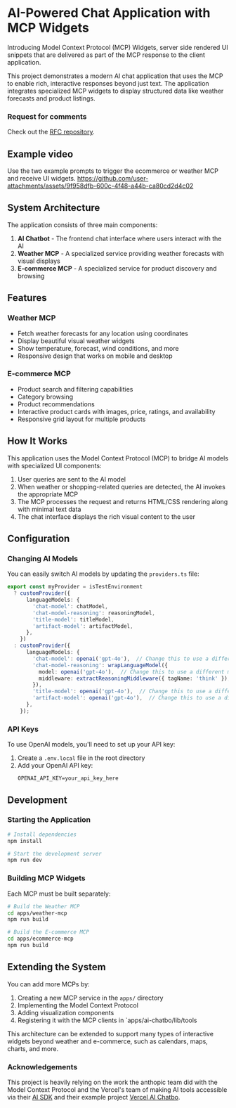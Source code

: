 # AI-Powered Chat Application with MCP Widgets

Introducing Model Context Protocol (MCP) Widgets, server side rendered UI snippets that are delivered as part of the MCP response to the client application. 

This project demonstrates a modern AI chat application that uses the MCP to enable rich, interactive responses beyond just text. The application integrates specialized MCP widgets to display structured data like weather forecasts and product listings.

### Request for comments
Check out the [RFC repository](https://github.com/mcp-widgets/rfcs).

## Example video
Use the two example prompts to trigger the ecommerce or weather MCP and receive UI widgets.
https://github.com/user-attachments/assets/9f958dfb-600c-4f48-a44b-ca80cd2d4c02


## System Architecture

The application consists of three main components:

1. **AI Chatbot** - The frontend chat interface where users interact with the AI
2. **Weather MCP** - A specialized service providing weather forecasts with visual displays
3. **E-commerce MCP** - A specialized service for product discovery and browsing

## Features

### Weather MCP
- Fetch weather forecasts for any location using coordinates
- Display beautiful visual weather widgets
- Show temperature, forecast, wind conditions, and more
- Responsive design that works on mobile and desktop

### E-commerce MCP
- Product search and filtering capabilities
- Category browsing
- Product recommendations
- Interactive product cards with images, price, ratings, and availability
- Responsive grid layout for multiple products

## How It Works

This application uses the Model Context Protocol (MCP) to bridge AI models with specialized UI components:

1. User queries are sent to the AI model
2. When weather or shopping-related queries are detected, the AI invokes the appropriate MCP
3. The MCP processes the request and returns HTML/CSS rendering along with minimal text data
4. The chat interface displays the rich visual content to the user

## Configuration

### Changing AI Models

You can easily switch AI models by updating the `providers.ts` file:

```typescript
export const myProvider = isTestEnvironment
  ? customProvider({
      languageModels: {
        'chat-model': chatModel,
        'chat-model-reasoning': reasoningModel,
        'title-model': titleModel,
        'artifact-model': artifactModel,
      },
    })
  : customProvider({
      languageModels: {
        'chat-model': openai('gpt-4o'),  // Change this to use a different model
        'chat-model-reasoning': wrapLanguageModel({
          model: openai('gpt-4o'),  // Change this to use a different model
          middleware: extractReasoningMiddleware({ tagName: 'think' }),
        }),
        'title-model': openai('gpt-4o'),  // Change this to use a different model
        'artifact-model': openai('gpt-4o'),  // Change this to use a different model
      },
    });
```

### API Keys

To use OpenAI models, you'll need to set up your API key:

1. Create a `.env.local` file in the root directory
2. Add your OpenAI API key:
   ```
   OPENAI_API_KEY=your_api_key_here
   ```

## Development

### Starting the Application

```bash
# Install dependencies
npm install

# Start the development server
npm run dev
```

### Building MCP Widgets

Each MCP must be built separately:

```bash
# Build the Weather MCP
cd apps/weather-mcp
npm run build

# Build the E-commerce MCP
cd apps/ecommerce-mcp
npm run build
```

## Extending the System

You can add more MCPs by:

1. Creating a new MCP service in the `apps/` directory
2. Implementing the Model Context Protocol
3. Adding visualization components
4. Registering it with the MCP clients in `apps/ai-chatbo/lib/tools

This architecture can be extended to support many types of interactive widgets beyond weather and e-commerce, such as calendars, maps, charts, and more.


### Acknowledgements

This project is heavily relying on the work the anthopic team did with the Model Context Protocol and the Vercel's team of making AI tools accessible via their [AI SDK](https://sdk.vercel.ai/docs/introduction) and their example project [Vercel AI Chatbo](https://github.com/vercel/ai-chatbot).
